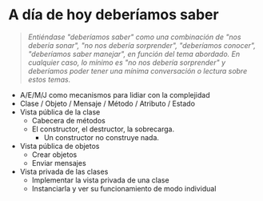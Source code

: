 # A día de hoy deberíamos saber

> *Entiéndase "deberíamos saber" como una combinación de "nos debería sonar", "no nos debería sorprender", "deberíamos conocer", "deberíamos saber manejar", en función del tema abordado. En cualquier caso, lo mínimo es "no nos debería sorprender" y deberíamos poder tener una mínima conversación o lectura sobre estos temas.*

- A/E/M/J como mecanismos para lidiar con la complejidad
- Clase / Objeto / Mensaje / Método / Atributo / Estado
- Vista pública de la clase
  - Cabecera de métodos
  - El constructor, el destructor, la sobrecarga.
    - Un constructor no construye nada.
- Vista pública de objetos
  - Crear objetos
  - Enviar mensajes
- Vista privada de las clases
  - Implementar la vista privada de una clase
  - Instanciarla y ver su funcionamiento de modo individual
